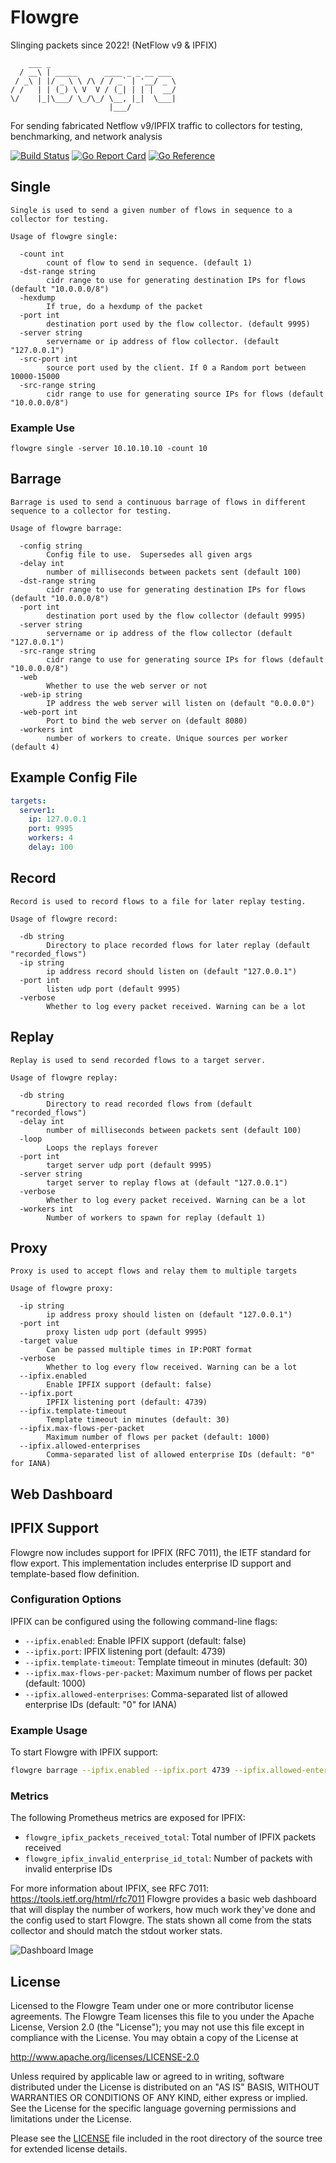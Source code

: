 # Flowgre
Slinging packets since 2022! (NetFlow v9 & IPFIX)


```
    ___ _                             
  / __\ | _____      ____ _ _ __ ___
 / _\ | |/ _ \ \ /\ / / _` | '__/ _ \
/ /   | | (_) \ V  V / (_| | | |  __/
\/    |_|\___/ \_/\_/ \__, |_|  \___|
                      |___/
```
For sending fabricated Netflow v9/IPFIX traffic to collectors for testing, benchmarking, and network analysis

[![Build Status](https://drone.dmabry.net/api/badges/dmabry/flowgre/status.svg?ref=refs/heads/main)](https://drone.dmabry.net/dmabry/flowgre)
[![Go Report Card](https://goreportcard.com/badge/github.com/dmabry/flowgre)](https://goreportcard.com/report/github.com/dmabry/flowgre)
[![Go Reference](https://pkg.go.dev/badge/github.com/dmabry/flowgre.svg)](https://pkg.go.dev/github.com/dmabry/flowgre)
## Single
```shell
Single is used to send a given number of flows in sequence to a collector for testing.

Usage of flowgre single:

  -count int
    	count of flow to send in sequence. (default 1)
  -dst-range string
    	cidr range to use for generating destination IPs for flows (default "10.0.0.0/8")
  -hexdump
    	If true, do a hexdump of the packet
  -port int
    	destination port used by the flow collector. (default 9995)
  -server string
    	servername or ip address of flow collector. (default "127.0.0.1")
  -src-port int
    	source port used by the client. If 0 a Random port between 10000-15000
  -src-range string
    	cidr range to use for generating source IPs for flows (default "10.0.0.0/8")
```

### Example Use
```shell
flowgre single -server 10.10.10.10 -count 10
```

## Barrage
```shell
Barrage is used to send a continuous barrage of flows in different sequence to a collector for testing.

Usage of flowgre barrage:

  -config string
    	Config file to use.  Supersedes all given args
  -delay int
    	number of milliseconds between packets sent (default 100)
  -dst-range string
    	cidr range to use for generating destination IPs for flows (default "10.0.0.0/8")
  -port int
    	destination port used by the flow collector (default 9995)
  -server string
    	servername or ip address of the flow collector (default "127.0.0.1")
  -src-range string
    	cidr range to use for generating source IPs for flows (default "10.0.0.0/8")
  -web
    	Whether to use the web server or not
  -web-ip string
    	IP address the web server will listen on (default "0.0.0.0")
  -web-port int
    	Port to bind the web server on (default 8080)
  -workers int
    	number of workers to create. Unique sources per worker (default 4)
```

## Example Config File
```yaml
targets:
  server1:
    ip: 127.0.0.1
    port: 9995
    workers: 4
    delay: 100
```

## Record
```shell
Record is used to record flows to a file for later replay testing.

Usage of flowgre record:

  -db string
        Directory to place recorded flows for later replay (default "recorded_flows")
  -ip string
        ip address record should listen on (default "127.0.0.1")
  -port int
        listen udp port (default 9995)
  -verbose
        Whether to log every packet received. Warning can be a lot
```

## Replay
```shell
Replay is used to send recorded flows to a target server.

Usage of flowgre replay:

  -db string
        Directory to read recorded flows from (default "recorded_flows")
  -delay int
        number of milliseconds between packets sent (default 100)
  -loop
        Loops the replays forever
  -port int
        target server udp port (default 9995)
  -server string
        target server to replay flows at (default "127.0.0.1")
  -verbose
        Whether to log every packet received. Warning can be a lot
  -workers int
        Number of workers to spawn for replay (default 1)
```

## Proxy
```shell
Proxy is used to accept flows and relay them to multiple targets

Usage of flowgre proxy:

  -ip string
    	ip address proxy should listen on (default "127.0.0.1")
  -port int
    	proxy listen udp port (default 9995)
  -target value
    	Can be passed multiple times in IP:PORT format
  -verbose
    	Whether to log every flow received. Warning can be a lot
  --ipfix.enabled
    	Enable IPFIX support (default: false)
  --ipfix.port
    	IPFIX listening port (default: 4739)
  --ipfix.template-timeout
    	Template timeout in minutes (default: 30)
  --ipfix.max-flows-per-packet
    	Maximum number of flows per packet (default: 1000)
  --ipfix.allowed-enterprises
    	Comma-separated list of allowed enterprise IDs (default: "0" for IANA)
```

## Web Dashboard
## IPFIX Support
Flowgre now includes support for IPFIX (RFC 7011), the IETF standard for flow export. This implementation includes enterprise ID support and template-based flow definition.

### Configuration Options
IPFIX can be configured using the following command-line flags:
- `--ipfix.enabled`: Enable IPFIX support (default: false)
- `--ipfix.port`: IPFIX listening port (default: 4739)
- `--ipfix.template-timeout`: Template timeout in minutes (default: 30)
- `--ipfix.max-flows-per-packet`: Maximum number of flows per packet (default: 1000)
- `--ipfix.allowed-enterprises`: Comma-separated list of allowed enterprise IDs (default: "0" for IANA)

### Example Usage
To start Flowgre with IPFIX support:
```bash
flowgre barrage --ipfix.enabled --ipfix.port 4739 --ipfix.allowed-enterprises 9,11
```

### Metrics
The following Prometheus metrics are exposed for IPFIX:
- `flowgre_ipfix_packets_received_total`: Total number of IPFIX packets received
- `flowgre_ipfix_invalid_enterprise_id_total`: Number of packets with invalid enterprise IDs

For more information about IPFIX, see RFC 7011: https://tools.ietf.org/html/rfc7011
Flowgre provides a basic web dashboard that will display the number of workers, how much work they've done and the
config used to start Flowgre.  The stats shown all come from the stats collector and should match the stdout worker
stats.

![Dashboard Image](https://github.com/dmabry/flowgre/blob/main/docs/images/dashboard.png?raw=true)

## License
Licensed to the Flowgre Team under one
or more contributor license agreements. The Flowgre Team licenses this file to you
under the Apache License, Version 2.0 (the "License"); 
you may not use this file except in compliance
with the License.  You may obtain a copy of the License at

http://www.apache.org/licenses/LICENSE-2.0

Unless required by applicable law or agreed to in writing,
software distributed under the License is distributed on an
"AS IS" BASIS, WITHOUT WARRANTIES OR CONDITIONS OF ANY
KIND, either express or implied.  See the License for the
specific language governing permissions and limitations
under the License.

Please see the [LICENSE](LICENSE) file included in the root directory
of the source tree for extended license details.
